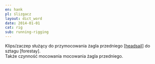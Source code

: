 ```yaml
---
en: hank
pl: ślizgacz
layout: dict_word
date: 2014-01-01
cat: rig
sub: running-rigging
---
```


Klips/zaczep służący do przymocowania żagla przedniego [[headsail](/dict/h/headsail/)] do sztagu [forestay].  
Także czynność mocowania mocowania żagla przedniego.